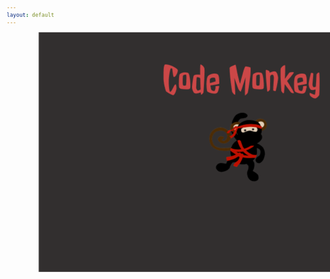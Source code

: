 ```yaml
---
layout: default
---
```



<img id ="home" src="/images/frontend.png" alt="home" style="width:900px;height:543px;">

<style>
    #home{
        position:absolute;
        left: 300px;
    }
</style>

